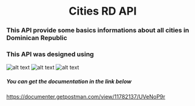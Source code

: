 <h1 align="center">Cities RD API</h1>

### This API provide some basics informations about all cities in Dominican Republic

### This API was designed using
![alt text ](https://img.shields.io/badge/-Node.js-339933?style=flat-square&logo=node.js&logoColor=white) 
![alt text ](https://img.shields.io/badge/-Express.js-black?style=flat-square&logo=express&logoColor=white) 
![alt text ](https://img.shields.io/badge/-MongoDB-47A248?style=flat-square&logo=mongodb&logoColor=white) 

##### You can get the documentation in the link below
https://documenter.getpostman.com/view/11782137/UVeNoP9r

